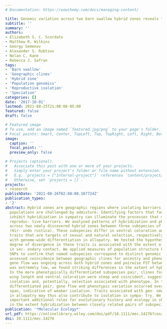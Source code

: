 ```yaml
---
# Documentation: https://wowchemy.com/docs/managing-content/

title: Genomic variation across two barn swallow hybrid zones reveals traits associated with divergence in sympatry and allopatry
subtitle: ''
summary: ''
authors:
- Elizabeth S. C. Scordato
- Matthew R. Wilkins
- Georgy Semenov
- Alexander S. Rubtsov
- Nolan C. Kane
- Rebecca J. Safran
tags:
- 'Barn swallow'
- 'Geographic clines'
- 'Hybrid zone'
- 'Population genomics'
- 'Reproductive isolation'
- 'Speciation'
categories: []
date: '2017-10-01'
lastmod: 2021-08-25T21:08:08-05:00
featured: false
draft: false

# Featured image
# To use, add an image named `featured.jpg/png` to your page's folder.
# Focal points: Smart, Center, TopLeft, Top, TopRight, Left, Right, BottomLeft, Bottom, BottomRight.
image:
  caption: ''
  focal_point: ''
  preview_only: false

# Projects (optional).
#   Associate this post with one or more of your projects.
#   Simply enter your project's folder or file name without extension.
#   E.g. `projects = ["internal-project"]` references `content/project/deep-learning/index.md`.
#   Otherwise, set `projects = []`.
projects:
- research
publishDate: '2021-08-26T02:08:08.107724Z'
publication_types:
- '2'
abstract: Hybrid zones are geographic regions where isolating barriers between divergent
  populations are challenged by admixture. Identifying factors that facilitate or
  inhibit hybridization in sympatry can illuminate the processes that maintain those
  reproduc- tive barriers. We analysed patterns of hybridization and phenotypic variation
  across two newly discovered hybrid zones between three subspecies of barn swallow
  (Hir- undo rustica). These subspecies differ in ventral coloration and wing length,
  traits that are targets of sexual and natural selection, respectively, and are associated
  with genome-wide differentiation in allopatry. We tested the hypothesis that the
  degree of divergence in these traits is associated with the extent of hybridization
  in sec- ondary contact. We applied measures of population structure based on >23,000
  SNPs to confirm that named subspecies correspond to distinct genomic clusters, and
  assessed coincidence between geographic clines for ancestry and phenotype. Although
  gene flow was ongoing across both hybrid zones and pairwise FST between subspecies
  was extremely low, we found striking differences in the extent of hybridization.
  In the more phenotypically differentiated subspecies pair, clines for ancestry,
  wing length and ventral coloration were steep and coincident, suggestive of strong
  isolation and, potentially, selection associated with phenotype. In the less phenotypically
  differentiated pair, gene flow and phenotypic variation occurred over a wide geographic
  span, indicative of weaker isolation. Traits associated with gen- ome-wide differentiation
  in allopatry may thus also contribute to isolation in sympa- try. We discuss potentially
  important additional roles for evolutionary history and ecology in shaping variation
  in the extent hybridization between closely related pairs of subspecies.
publication: '*Molecular Ecology*'
url_pdf: https://onlinelibrary.wiley.com/doi/pdf/10.1111/mec.14276?casa_token=pm48VtLRHusAAAAA:arSXjg4dHUIr_jMQqweX2KwCMbl8hK8B9MHlaaOBX0uBQvZUeAjKLhJEcqyhwc5zO1aqGkRGOrzm
doi: 10.1111/mec.14276
---
```


